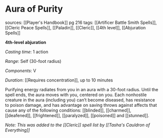 # Aura of Purity
sources: [[Player's Handbook]] pg 216
tags: [[Artificer Battle Smith Spells]], [[Cleric Peace Spells]], [[Paladin]], [[Cleric]], [[4th level]], [[Abjuration Spells]]

**4th-level abjuration**

*Casting time*: 1 action

*Range*: Self (30-foot radius)

*Components*: V

*Duration*: [[Requires concentration]], up to 10 minutes

Purifying energy radiates from you in an aura with a 30-foot radius. Until the spell ends, the aura moves with you, centered on you. Each nonhostile creature in the aura (including you) can’t become diseased, has resistance to poison damage, and has advantage on saving throws against affects that cause any of the following conditions: [[blinded]], [[charmed]], [[deafened]], [[frightened]], [[paralyzed]], [[poisoned]] and [[stunned]].

*Note: This was added to the [[Cleric]] spell list by [[Tasha's Cauldron of Everything]]*